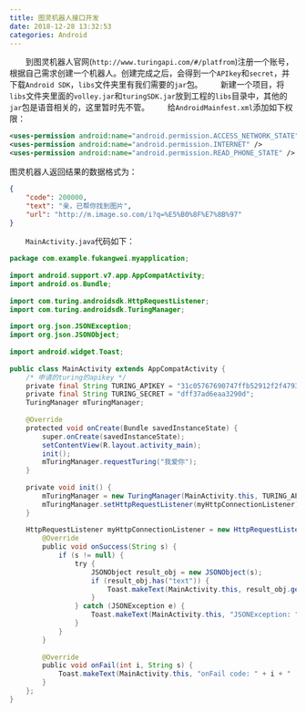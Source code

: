 ```yaml
---
title: 图灵机器人接口开发
date: 2018-12-28 13:32:53
categories: Android
---
```

&emsp;&emsp;到图灵机器人官网(`http://www.turingapi.com/#/platfrom`)注册一个账号，根据自己需求创建一个机器人。创建完成之后，会得到一个`APIkey`和`secret`，并下载`Android SDK`，`libs`文件夹里有我们需要的`jar`包。
&emsp;&emsp;新建一个项目，将`libs`文件夹里面的`volley.jar`和`turingSDK.jar`放到工程的`libs`目录中，其他的`jar`包是语音相关的，这里暂时先不管。
&emsp;&emsp;给`AndroidMainfest.xml`添加如下权限：

``` xml
<uses-permission android:name="android.permission.ACCESS_NETWORK_STATE" />
<uses-permission android:name="android.permission.INTERNET" />
<uses-permission android:name="android.permission.READ_PHONE_STATE" />
```

图灵机器人返回结果的数据格式为：

``` json
{
    "code": 200000,
    "text": "亲，已帮你找到图片",
    "url": "http://m.image.so.com/i?q=%E5%B0%8F%E7%8B%97"
}
```

&emsp;&emsp;`MainActivity.java`代码如下：

``` java
package com.example.fukangwei.myapplication;
​
import android.support.v7.app.AppCompatActivity;
import android.os.Bundle;
​
import com.turing.androidsdk.HttpRequestListener;
import com.turing.androidsdk.TuringManager;
​
import org.json.JSONException;
import org.json.JSONObject;
​
import android.widget.Toast;
​
public class MainActivity extends AppCompatActivity {
    /* 申请的turing的apikey */
    private final String TURING_APIKEY = "31c05767690747ffb52912f2f4793609";
    private final String TURING_SECRET = "dff37ad6eaa3290d";
    TuringManager mTuringManager;
​
    @Override
    protected void onCreate(Bundle savedInstanceState) {
        super.onCreate(savedInstanceState);
        setContentView(R.layout.activity_main);
        init();
        mTuringManager.requestTuring("我爱你");
    }
​
    private void init() {
        mTuringManager = new TuringManager(MainActivity.this, TURING_APIKEY, TURING_SECRET);
        mTuringManager.setHttpRequestListener(myHttpConnectionListener);
    }
​
    HttpRequestListener myHttpConnectionListener = new HttpRequestListener() {
        @Override
        public void onSuccess(String s) {
            if (s != null) {
                try {
                    JSONObject result_obj = new JSONObject(s);
                    if (result_obj.has("text")) {
                        Toast.makeText(MainActivity.this, result_obj.get("text").toString(), Toast.LENGTH_SHORT).show();
                    }
                } catch (JSONException e) {
                    Toast.makeText(MainActivity.this, "JSONException: " + e.getMessage(), Toast.LENGTH_SHORT).show();
                }
            }
        }
​
        @Override
        public void onFail(int i, String s) {
            Toast.makeText(MainActivity.this, "onFail code: " + i + " | error: " + s, Toast.LENGTH_SHORT).show();
        }
    };
}
```